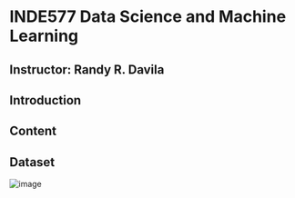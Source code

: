 # INDE577 Data Science and Machine Learning
## Instructor: Randy R. Davila
## Introduction
## Content
## Dataset

![image](https://user-images.githubusercontent.com/120424457/231861804-3dda456d-86cb-4e80-b3e7-743cef29dbf3.png)
